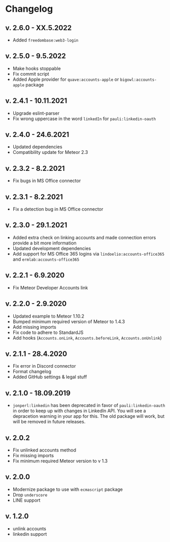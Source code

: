 # Changelog

## v. 2.6.0 - XX.5.2022
* Added `freedombase:web3-login`

## v. 2.5.0 - 9.5.2022
* Make hooks stoppable
* Fix commit script
* Added Apple provider for `quave:accounts-apple` or `bigowl:accounts-apple` package

## v. 2.4.1 - 10.11.2021
* Upgrade eslint-parser
* Fix wrong uppercase in the word `linkedIn` for `pauli:linkedin-oauth`

## v. 2.4.0 - 24.6.2021

* Updated dependencies
* Compatibility update for Meteor 2.3

## v. 2.3.2 - 8.2.2021
* Fix bugs in MS Office connector

## v. 2.3.1 - 8.2.2021
* Fix a detection bug in MS Office connector

## v. 2.3.0 - 29.1.2021
* Added extra check on linking accounts and made connection errors provide a bit more information
* Updated development dependencies
* Add support for MS Office 365 logins via `lindoelio:accounts-office365` and `ermlab:accounts-office365`

## v. 2.2.1 - 6.9.2020
* Fix Meteor Developer Accounts link

## v. 2.2.0 - 2.9.2020
* Updated example to Meteor 1.10.2
* Bumped minimum required version of Meteor to 1.4.3
* Add missing imports
* Fix code to adhere to StandardJS
* Add hooks (`Accounts.onLink`, `Accounts.beforeLink`, `Accounts.onUnlink`)

## v. 2.1.1 - 28.4.2020
* Fix error in Discord connector
* Format changelog
* Added GitHub settings & legal stuff

## v. 2.1.0 - 18.09.2019
* `jonperl:linkedin` has been deprecated in favor of `pauli:linkedin-oauth` in order to keep up with changes in LinkedIn API. You will see a depracetion warning in your app for this. The old package will work, but will be removed in future releases.

## v. 2.0.2
* Fix unlinked accounts method
* Fix missing imports
* Fix minimum required Meteor version to v 1.3

## v. 2.0.0
* Modernize package to use with `ecmascript` package
* Drop `underscore`
* LINE support

## v. 1.2.0
* unlink accounts
* linkedin support
